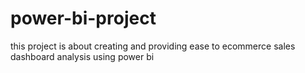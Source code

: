 # power-bi-project
this project is about creating and providing ease to ecommerce sales dashboard analysis using power bi


